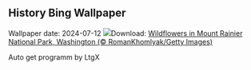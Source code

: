 ## History Bing Wallpaper
Wallpaper date: 2024-07-12
![](https://www.bing.com/th?id=OHR.RainierWildflowers_EN-IN6153414101_UHD.jpg&w=1000)Download: [Wildflowers in Mount Rainier National Park, Washington (© RomanKhomlyak/Getty Images)](https://www.bing.com/th?id=OHR.RainierWildflowers_EN-IN6153414101_UHD.jpg)

Auto get programm by LtgX
